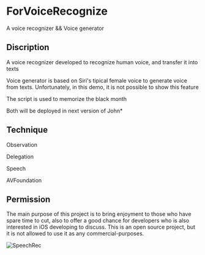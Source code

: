 # ForVoiceRecognize
A voice recognizer && Voice generator


## Discription 
A voice recognizer developed to recognize human voice, and transfer it into texts

Voice generator is based on Siri's tipical female voice to generate voice from texts. Unfortunately, in this demo, it is not possible to show this feature

The script is used to memorize the black month

Both will be deployed in next version of John*


## Technique
Observation

Delegation

Speech

AVFoundation

## Permission 
The main purpose of this project is to bring enjoyment to those who have spare time to cut, also to offer a good chance for developers who is also interested in iOS developing to discuss. This is an open source project, but it is not allowed to use it as any commercial-purposes.


![SpeechRec](https://user-images.githubusercontent.com/63318597/107170931-93739f00-698f-11eb-87b5-be7c044ecc2f.gif)
